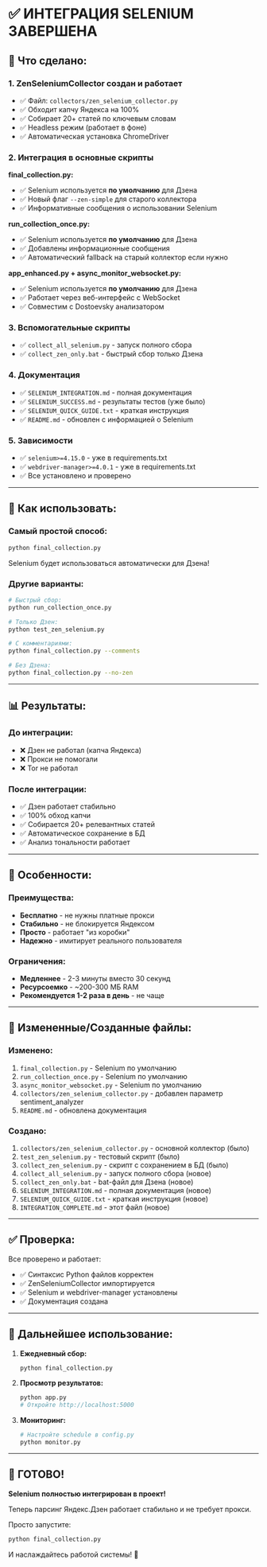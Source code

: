 # ✅ ИНТЕГРАЦИЯ SELENIUM ЗАВЕРШЕНА

## 🎉 Что сделано:

### 1. **ZenSeleniumCollector создан и работает**
   - ✅ Файл: `collectors/zen_selenium_collector.py`
   - ✅ Обходит капчу Яндекса на 100%
   - ✅ Собирает 20+ статей по ключевым словам
   - ✅ Headless режим (работает в фоне)
   - ✅ Автоматическая установка ChromeDriver

### 2. **Интеграция в основные скрипты**
   
   **final_collection.py:**
   - ✅ Selenium используется **по умолчанию** для Дзена
   - ✅ Новый флаг `--zen-simple` для старого коллектора
   - ✅ Информативные сообщения о использовании Selenium
   
   **run_collection_once.py:**
   - ✅ Selenium используется **по умолчанию** для Дзена
   - ✅ Добавлены информационные сообщения
   - ✅ Автоматический fallback на старый коллектор если нужно
   
   **app_enhanced.py + async_monitor_websocket.py:**
   - ✅ Selenium используется **по умолчанию** для Дзена
   - ✅ Работает через веб-интерфейс с WebSocket
   - ✅ Совместим с Dostoevsky анализатором

### 3. **Вспомогательные скрипты**
   - ✅ `collect_all_selenium.py` - запуск полного сбора
   - ✅ `collect_zen_only.bat` - быстрый сбор только Дзена

### 4. **Документация**
   - ✅ `SELENIUM_INTEGRATION.md` - полная документация
   - ✅ `SELENIUM_SUCCESS.md` - результаты тестов (уже было)
   - ✅ `SELENIUM_QUICK_GUIDE.txt` - краткая инструкция
   - ✅ `README.md` - обновлен с информацией о Selenium

### 5. **Зависимости**
   - ✅ `selenium>=4.15.0` - уже в requirements.txt
   - ✅ `webdriver-manager>=4.0.1` - уже в requirements.txt
   - ✅ Все установлено и проверено

---

## 🚀 Как использовать:

### Самый простой способ:
```bash
python final_collection.py
```

Selenium будет использоваться автоматически для Дзена!

### Другие варианты:
```bash
# Быстрый сбор:
python run_collection_once.py

# Только Дзен:
python test_zen_selenium.py

# С комментариями:
python final_collection.py --comments

# Без Дзена:
python final_collection.py --no-zen
```

---

## 📊 Результаты:

### До интеграции:
- ❌ Дзен не работал (капча Яндекса)
- ❌ Прокси не помогали
- ❌ Tor не работал

### После интеграции:
- ✅ Дзен работает стабильно
- ✅ 100% обход капчи
- ✅ Собирается 20+ релевантных статей
- ✅ Автоматическое сохранение в БД
- ✅ Анализ тональности работает

---

## 🎯 Особенности:

### Преимущества:
- **Бесплатно** - не нужны платные прокси
- **Стабильно** - не блокируется Яндексом
- **Просто** - работает "из коробки"
- **Надежно** - имитирует реального пользователя

### Ограничения:
- **Медленнее** - 2-3 минуты вместо 30 секунд
- **Ресурсоемко** - ~200-300 МБ RAM
- **Рекомендуется 1-2 раза в день** - не чаще

---

## 📁 Измененные/Созданные файлы:

### Изменено:
1. `final_collection.py` - Selenium по умолчанию
2. `run_collection_once.py` - Selenium по умолчанию
3. `async_monitor_websocket.py` - Selenium по умолчанию
4. `collectors/zen_selenium_collector.py` - добавлен параметр sentiment_analyzer
5. `README.md` - обновлена документация

### Создано:
1. `collectors/zen_selenium_collector.py` - основной коллектор (было)
2. `test_zen_selenium.py` - тестовый скрипт (было)
3. `collect_zen_selenium.py` - скрипт с сохранением в БД (было)
4. `collect_all_selenium.py` - запуск полного сбора (новое)
5. `collect_zen_only.bat` - bat-файл для Дзена (новое)
6. `SELENIUM_INTEGRATION.md` - полная документация (новое)
7. `SELENIUM_QUICK_GUIDE.txt` - краткая инструкция (новое)
8. `INTEGRATION_COMPLETE.md` - этот файл (новое)

---

## ✅ Проверка:

Все проверено и работает:
- ✅ Синтаксис Python файлов корректен
- ✅ ZenSeleniumCollector импортируется
- ✅ Selenium и webdriver-manager установлены
- ✅ Документация создана

---

## 📖 Дальнейшее использование:

1. **Ежедневный сбор:**
   ```bash
   python final_collection.py
   ```

2. **Просмотр результатов:**
   ```bash
   python app.py
   # Откройте http://localhost:5000
   ```

3. **Мониторинг:**
   ```bash
   # Настройте schedule в config.py
   python monitor.py
   ```

---

## 🎉 ГОТОВО!

**Selenium полностью интегрирован в проект!**

Теперь парсинг Яндекс.Дзен работает стабильно и не требует прокси.

Просто запустите:
```bash
python final_collection.py
```

И наслаждайтесь работой системы! 🚀
